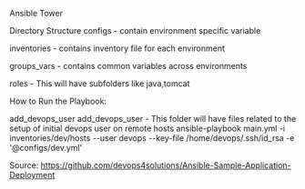 Ansible Tower 

Directory Structure
configs - contain environment specific variable

inventories - contains inventory file for each environment

groups_vars - contains common variables across environments

roles - This will have subfolders like java,tomcat

How to Run the Playbook:

add_devops_user
add_devops_user - This folder will have files related to the setup of initial devops user on remote hosts
ansible-playbook main.yml -i inventories/dev/hosts --user devops --key-file /home/devops/.ssh/id_rsa -e '@configs/dev.yml'

Source: https://github.com/devops4solutions/Ansible-Sample-Application-Deployment
